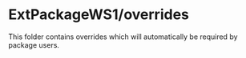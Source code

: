 # ExtPackageWS1/overrides

This folder contains overrides which will automatically be required by package users.
